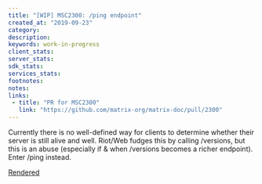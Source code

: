 ```yaml
---
title: "[WIP] MSC2300: /ping endpoint"
created_at: "2019-09-23"
category:
description:
keywords: work-in-progress
client_stats:
server_stats:
sdk_stats:
services_stats:
footnotes:
notes:
links:
 - title: "PR for MSC2300"
   link: "https://github.com/matrix-org/matrix-doc/pull/2300"
---
```

Currently there is no well-defined way for clients to determine whether their server is still alive and well.
Riot/Web fudges this by calling /versions, but this is an abuse (especially if & when /versions becomes a richer endpoint).
Enter /ping instead.

[Rendered](https://github.com/matrix-org/matrix-doc/blob/matthew/msc2300/proposals/2300-ping-endpoint.md)
